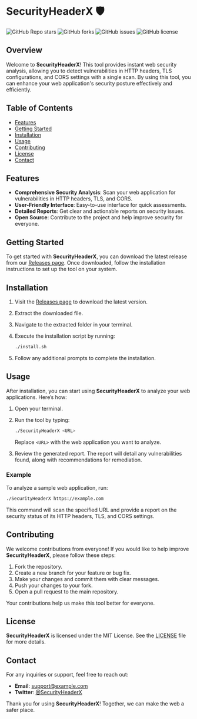 # SecurityHeaderX 🛡️

![GitHub Repo stars](https://img.shields.io/github/stars/gwengwap/SecurityHeaderX?style=social) ![GitHub forks](https://img.shields.io/github/forks/gwengwap/SecurityHeaderX?style=social) ![GitHub issues](https://img.shields.io/github/issues/gwengwap/SecurityHeaderX) ![GitHub license](https://img.shields.io/github/license/gwengwap/SecurityHeaderX)

## Overview

Welcome to **SecurityHeaderX**! This tool provides instant web security analysis, allowing you to detect vulnerabilities in HTTP headers, TLS configurations, and CORS settings with a single scan. By using this tool, you can enhance your web application's security posture effectively and efficiently.

## Table of Contents

- [Features](#features)
- [Getting Started](#getting-started)
- [Installation](#installation)
- [Usage](#usage)
- [Contributing](#contributing)
- [License](#license)
- [Contact](#contact)

## Features

- **Comprehensive Security Analysis**: Scan your web application for vulnerabilities in HTTP headers, TLS, and CORS.
- **User-Friendly Interface**: Easy-to-use interface for quick assessments.
- **Detailed Reports**: Get clear and actionable reports on security issues.
- **Open Source**: Contribute to the project and help improve security for everyone.

## Getting Started

To get started with **SecurityHeaderX**, you can download the latest release from our [Releases page](https://github.com/gwengwap/SecurityHeaderX/releases). Once downloaded, follow the installation instructions to set up the tool on your system.

## Installation

1. Visit the [Releases page](https://github.com/gwengwap/SecurityHeaderX/releases) to download the latest version.
2. Extract the downloaded file.
3. Navigate to the extracted folder in your terminal.
4. Execute the installation script by running:

   ```bash
   ./install.sh
   ```

5. Follow any additional prompts to complete the installation.

## Usage

After installation, you can start using **SecurityHeaderX** to analyze your web applications. Here’s how:

1. Open your terminal.
2. Run the tool by typing:

   ```bash
   ./SecurityHeaderX <URL>
   ```

   Replace `<URL>` with the web application you want to analyze.

3. Review the generated report. The report will detail any vulnerabilities found, along with recommendations for remediation.

### Example

To analyze a sample web application, run:

```bash
./SecurityHeaderX https://example.com
```

This command will scan the specified URL and provide a report on the security status of its HTTP headers, TLS, and CORS settings.

## Contributing

We welcome contributions from everyone! If you would like to help improve **SecurityHeaderX**, please follow these steps:

1. Fork the repository.
2. Create a new branch for your feature or bug fix.
3. Make your changes and commit them with clear messages.
4. Push your changes to your fork.
5. Open a pull request to the main repository.

Your contributions help us make this tool better for everyone.

## License

**SecurityHeaderX** is licensed under the MIT License. See the [LICENSE](LICENSE) file for more details.

## Contact

For any inquiries or support, feel free to reach out:

- **Email**: support@example.com
- **Twitter**: [@SecurityHeaderX](https://twitter.com/SecurityHeaderX)

Thank you for using **SecurityHeaderX**! Together, we can make the web a safer place.